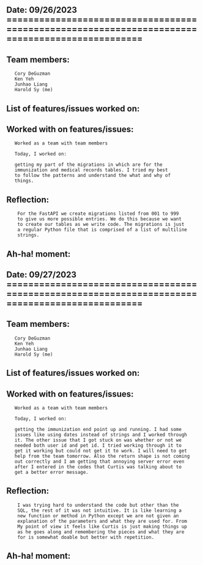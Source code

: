 ## Date: 09/26/2023 ===============================================================================================

## Team members:

       Cory DeGuzman
       Ken Yeh
       Junhao Liang
       Harold Sy (me)

## List of features/issues worked on:

## Worked with on features/issues:

       Worked as a team with team members

       Today, I worked on:

       getting my part of the migrations in which are for the
       immunization and medical records tables. I tried my best
       to follow the patterns and understand the what and why of
       things.

## Reflection:

        For the FastAPI we create migrations listed from 001 to 999
        to give us more possible entries. We do this because we want
        to create our tables as we write code. The migrations is just
        a regular Python file that is comprised of a list of multiline
        strings.

## Ah-ha! moment:

## Date: 09/27/2023 ===============================================================================================

## Team members:

       Cory DeGuzman
       Ken Yeh
       Junhao Liang
       Harold Sy (me)

## List of features/issues worked on:

## Worked with on features/issues:

       Worked as a team with team members

       Today, I worked on:

       getting the immunization end point up and running. I had some
       issues like using dates instead of strings and I worked through
       it. The other issue that I got stuck on was whether or not we
       needed both user id and pet id. I tried working through it to
       get it working but could not get it to work. I will need to get
       help from the team tomorrow. Also the return shape is not coming
       out correctly and I am getting that annoying server error even
       after I entered in the codes that Curtis was talking about to
       get a better error message.

## Reflection:

        I was trying hard to understand the code but other than the
        SQL, the rest of it was not intuitive. It is like learning a
        new function or method in Python except we are not given an
        explanation of the parameters and what they are used for. From
        My point of view it feels like Curtis is just making things up
        as he goes along and remembering the pieces and what they are
        for is somewhat doable but better with repetition.

## Ah-ha! moment:
